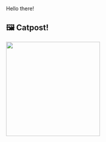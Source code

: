 Hello there!



## 🖼️ Catpost!

<sub>
    <img src="https://cdn2.thecatapi.com/images/MjA1NDU2Mg.jpg" height="256">
</sub>

